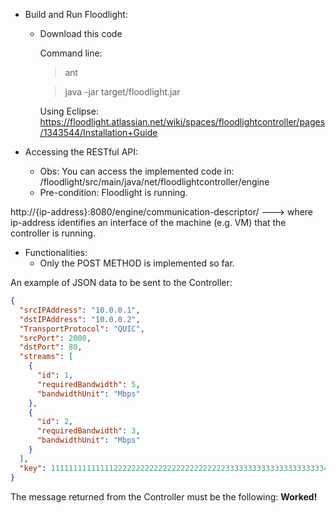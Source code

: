 * Build and Run Floodlight:

  * Download this code

    Command line:
    > ant
 
    > java -jar target/floodlight.jar


    Using Eclipse:
    https://floodlight.atlassian.net/wiki/spaces/floodlightcontroller/pages/1343544/Installation+Guide


* Accessing the RESTful API:
  * Obs: You can access the implemented code in: /floodlight/src/main/java/net/floodlightcontroller/engine
  * Pre-condition: Floodlight is running.

http://{ip-address}:8080/engine/communication-descriptor/  ---> where ip-address identifies an interface of the machine (e.g. VM) that the controller is running.

   


* Functionalities:
  * Only the POST METHOD is implemented so far. 

An example of JSON data to be sent to the Controller:
```json
{
  "srcIPAddress": "10.0.0.1",
  "dstIPAddress": "10.0.0.2",
  "TransportProtocol": "QUIC",
  "srcPort": 2000,
  "dstPort": 80,
  "streams": [
    {
      "id": 1,
      "requiredBandwidth": 5,
      "bandwidthUnit": "Mbps"
    },
    {
      "id": 2,
      "requiredBandwidth": 3,
      "bandwidthUnit": "Mbps"
    }
  ],
  "key": 11111111111111222222222222222222222222233333333333333333333334444444444444444444444444
}
```
The message returned from the Controller must be the following: **Worked!** 




